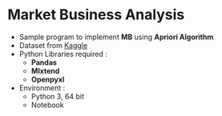 # Market Business Analysis

- Sample program to implement **MB** using **Apriori Algorithm**
- Dataset from [Kaggle](https://www.kaggle.com/asamir/online-retail-analyze-with-association-rules/data?select=Online+Retail.xlsx)
- Python Libraries required :
    - **Pandas**
    - **Mlxtend**
    - **Openpyxl**
- Environment : 
    - Python 3, 64 bit
    - Notebook